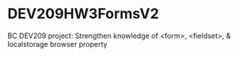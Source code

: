 # DEV209HW3FormsV2
BC DEV209 project: Strengthen knowledge of &lt;form>, &lt;fieldset>, &amp; localstorage browser property

